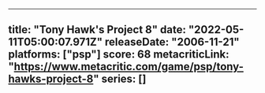 
---
title: "Tony Hawk's Project 8"
date: "2022-05-11T05:00:07.971Z"
releaseDate: "2006-11-21"
platforms: ["psp"]
score: 68
metacriticLink: "https://www.metacritic.com/game/psp/tony-hawks-project-8"
series: []
---
